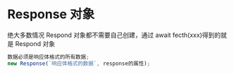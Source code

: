 # Response 对象

绝大多数情况 Respond 对象都不需要自己创建，通过 await fecth(xxx)得到的就是 Respond 对象

```js
数据必须是响应体格式的所有数据;
new Response(`响应体格式的数据`, response的属性);
```
